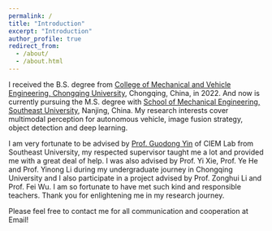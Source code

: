 ```yaml
---
permalink: /
title: "Introduction"
excerpt: "Introduction"
author_profile: true
redirect_from: 
  - /about/
  - /about.html
---
```


I received the B.S. degree from [College of Mechanical and Vehicle Engineering, Chongqing University](http://www.cme.cqu.edu.cn/), Chongqing, China, in 2022. And now is currently pursuing the M.S. degree with [School of Mechanical Engineering, Southeast University](https://me.seu.edu.cn/), Nanjing, China. My research interests cover multimodal perception for autonomous vehicle, image fusion strategy, object detection and deep learning.

I am very fortunate to be advised by [Prof. Guodong Yin](https://me.seu.edu.cn/ygd/list.htm) of CIEM Lab from Southeast University, my respected supervisor taught me a lot and provided me with a great deal of help. I was also advised by Prof. Yi Xie, Prof. Ye He and Prof. Yinong Li during my undergraduate journey in Chongqing University and I also participate in a project advised by Prof. Zonghui Li and Prof. Fei Wu. I am so fortunate to have met such kind and responsible teachers. Thank you for enlightening me in my research journey.

Please feel free to contact me for all communication and cooperation at Email!

